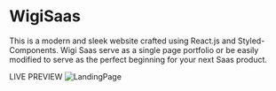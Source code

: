 # WigiSaas


This is a modern and sleek website crafted using React.js and Styled-Components. Wigi Saas serve as a single page portfolio or be easily modified to serve as the perfect beginning for your next Saas product.



LIVE PREVIEW
![LandingPage](https://user-images.githubusercontent.com/54145202/115663317-3ce3f300-a338-11eb-89bd-14deaee76a95.png)

